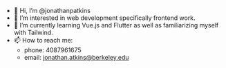 - 👋 Hi, I’m @jonathanpatkins
- 👀 I’m interested in web development specifically frontend work.
- 🌱 I’m currently learning Vue.js and Flutter as well as familiarizing myself with Tailwind.
- 📫 How to reach me: 
  - phone: 4087961675
  - email: jonathan.atkins@berkeley.edu

<!---
jonathanpatkins/jonathanpatkins is a ✨ special ✨ repository because its `README.md` (this file) appears on your GitHub profile.
You can click the Preview link to take a look at your changes.
--->
